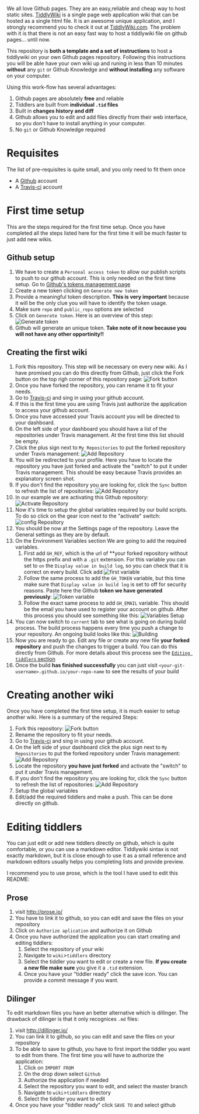 
We all love Github pages. They are an easy,reliable and cheap way to host static sites. [TiddlyWiki](tiddlywiki.com) is a single page web application wiki that can be hosted as a single html file. It is an awesome unique application, and I strongly recommend you to check it out at [TiddlyWiki.com](tiddlywiki.com). The problem with it is that there is not an easy fast way to host a tiddlywiki file on github pages... until now. 

This repository is **both a template and a set of instructions** to host a tiddlywiki on your own Github pages repository. Following this instructions you will be able have your own wiki up and runing in less than 10 minutes **without** any `git` or Github Knowledge and **without installing** any software on your computer.

Using this work-flow has several advantages:
1. Github pages are absolutely **free** and reliable
2. Tiddlers are built from **individual `.tid` files**
3. Built in **changes history and diff**
4. Github allows you to edit and add files directly from their web interface, so you don't have to install anything in your computer.
3. No `git` or Github Knowledge required



# Requisites
The list of pre-requisites is quite small, and you only need to fit them once
* A [Github](https://github.com) account
* A [Travis-ci](https://travis-ci.org/ "go to travis site") account

# First time setup
This are the steps required for the first time setup. Once you have completed all the steps listed here for the first time it will be much faster to just add new wikis.
## Github setup
1. We have to create a `Personal access token` to allow our publish scripts to push to our github account. This is only needed on the first time setup. Go to [Github's tokens management page](https://github.com/settings/tokens)
2. Create a new token clicking on `Generate new token`
3. Provide a meaningful token description. **This is very important** because it will be the only clue you will have to identify the token usage.
4. Make sure `repo` and `public_repo` options are selected
5. Click on `Generate token`. Here is an overview of this step:
![Generate token](/../screenshots/github-token.png?raw=true)
6. Github will generate an unique token. **Take note of it now because you will not have any other opportinity!!**

## Creating the first wiki
1. Fork this repository. This step will be necessary on every new wiki. As I have promised  you can do this directly from Github, just click the Fork button on the top righ corner of this repository page:
![Fork button](/../screenshots/fork.png?raw=true "Fork button")
2. Once you have forked the repository, you can rename it to fit your needs.
2.  Go to [Travis-ci](https://travis-ci.org/ "go to travis site") and sing in using your github account.
3. If this is the first time you are using Travis just authorize the application to access your github account.
2. Once you have accessed your Travis account you will be directed to your dashboard.
3. On the left side of your dashboard you should have a list of the repositories under Travis management. At the first time this list should be empty.
4. Click the plus sign next to `My Repositories` to put the forked repository under Travis management:
![Add Repository](/../screenshots/Travis-CI_addRepo.png?raw=true "Add repo")
5. You will be redirected to your profile. Here you have to locate the repository you have just forked and activate the "switch" to put it under Travis management. This should be easy because Travis provides an explanatory screen shot.
6. If you don't find the repository you are looking for, click the `Sync` button to refresh the list of repositories:
![Add Repository](/../screenshots/Travis-CI_sync.png?raw=true "Add repo")
7. In our example we are activating this Github repository:
![Activate Repository](/../screenshots/Travis-CI_activate.png?raw=true)
8. Now it's time to setup the global variables required by our build scripts. To do so click on the gear icon next to the "activate" switch:
![config Repository](/../screenshots/Travis-CI_config.png?raw=true)
11. You should be now at the Settings page of the repository. Leave the General settings as they are by default.
12. On the Environment Variables section We are going to add the required variables.
    1. First add `GH_REF`, which is the url of **your forked repository without the https prefix and with a `.git` extension. For this variable you can set to `on` the `Display value in build log`, so you can check that it is correct on every build. Click add
    ![first variable](/../screenshots/Travis-CI_GH_REF.png?raw=true)
    2. Follow the same process to add the `GH_TOKEN` variable, but this time make sure that `Display value in build log` is set to off for security reasons. Paste here the Github **token we have generated previously**:
    ![Token variable](/../screenshots/Travis-CI_GH_TOKEN.png?raw=true)
    3. Follow the exact same process to add `GH_EMAIL` variable. This should be the email you have used to register your account on github. After this process you should see something like this:
    ![Variables Setup](/../screenshots/Travis-CI_Variables.png?raw=true)
13. You can now switch to `current` tab to see what is going on during build process. The build process happens every time you push a change to your repository. An ongoing build looks like this:
![Building](/../screenshots/Travis-CI_Building.png?raw=true)
14. Now you are ready to go. Edit any file or create any new file **your forked repository** and push the changes to trigger a build. You can do this directly from Github. For more details about this process see the [`Editing tiddlers` section](#editing-tiddlers)
15. Once the build **has finished successfully** you can just visit `<your-git-username>.github.io/your-repo-name` to see the results of your build

# Creating another wiki
Once you have completed the first time setup, it is much easier to setup another wiki. Here is a summary of the required Steps:
1. Fork this repository: 
![Fork button](/../screenshots/fork.png?raw=true "Fork button")
2. Rename the repository to fit your needs.
3.  Go to [Travis-ci](https://travis-ci.org/ "go to travis site") and sing in using your github account.
4. On the left side of your dashboard click the plus sign next to `My Repositories` to put the forked repository under Travis management:
![Add Repository](/../screenshots/Travis-CI_addRepo.png?raw=true "Add repo")
5. Locate the repository **you have just forked** and activate the "switch" to put it under Travis management.
6. If you don't find the repository you are looking for, click the `Sync` button to refresh the list of repositories:
![Add Repository](/../screenshots/Travis-CI_sync.png?raw=true "Add repo")
7. Setup the global variables
8. Edit/add the required tiddlers and make a push. This can be done directly on github.

# Editing tiddlers
You can just edit or add new tiddlers directly on github, which is quite comfortable, or you can use a markdown editor. Tiddlywiki sintax is not exactly markdown, but it is close enough to use it as a small reference and markdown editors usually helps you completing lists and provide preview.

I recommend you to use prose, which is the tool I have used to edit this README:

## Prose
1. visit http://prose.io/
2. You have to link it to github, so you can edit and save the files on your repository
3. Click on `Authorize aplication` and authorize it on Github
4. Once you have authorized the application you can start creating and editing tiddlers:
   1. Select the repository of your wiki
   2. Navigate to `wiki`>`tiddlers` directory
   3. Select the tiddler you want to edit or create a new file. **If you create a new file make sure** you give it a `.tid` extension.
   4. Once you  have your "tiddler ready" click the save icon. You can provide a commit message if you want.


## Dilinger
To edit markdown files you have an better alternative which is dillinger. The drawback of dilinger is that it only recognices `.md` files:

1. visit http://dillinger.io/
2. You can link it to github, so you can edit and save the files on your repository
3. To be able to save to github, you have to first import the tiddler you want to edit from there. The first time you will have to authorize the application:
   1. Click on `IMPORT FROM` 
   2. On the drop down select `Github`
   3. Authorize the application if needed
   4. Select the repository you want to edit, and select the master branch
   5. Navigate to `wiki`>`tiddlers` directory
   6. Select the tiddler you want to edit
4. Once you  have your "tiddler ready" click `SAVE TO` and select github

